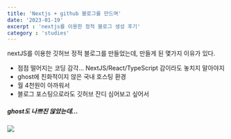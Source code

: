 ```yaml
---
title: 'Nextjs + github 블로그를 만드며'
date: '2023-01-19'
excerpt : 'nextjs를 이용한 정적 블로그 생성 후기'
category : 'studies'
---
```

nextJS를 이용한 깃허브 정적 블로그를 만들었는데, 만들게 된 몇가지 이유가 있다.

- 점점 떨어지는 코딩 감각... NextJS/React/TypeScript 감이라도 놓치지 말아야지
- ghost에 친화적이지 않은 국내 호스팅 환경
- 월 4천원이 아까워서
- 블로그 포스팅으로라도 깃허브 잔디 심어보고 싶어서

##### ghost도 나쁘진 않았는데...  

<img src="https://ghost.org/changelog/content/images/2018/08/Ghost-2.0-editor-preview-1.png">